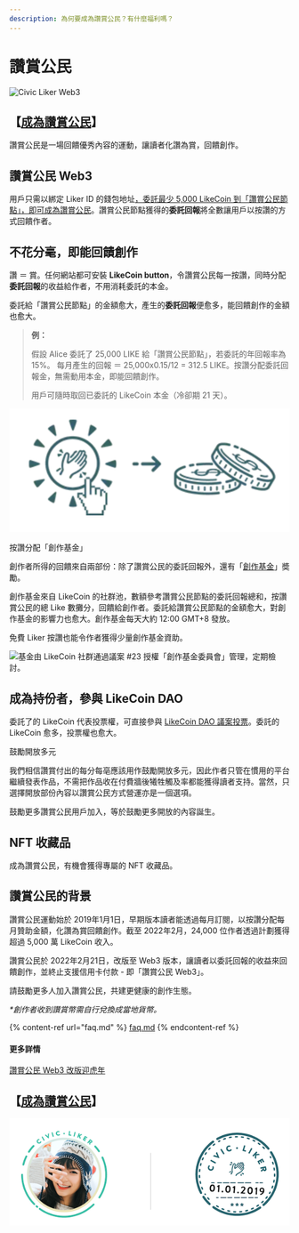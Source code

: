 ```yaml
---
description: 為何要成為讚賞公民？有什麼福利嗎？
---
```


# 讚賞公民

![Civic Liker Web3](../../.gitbook/assets/LikeCoin\_AD110\_CLWeb3\_Banner1.png)

## 【[成為讚賞公民](be-a-civic-liker.md)】

讚賞公民是一場回饋優秀內容的運動，讓讀者化讚為賞，回饋創作。

## 讚賞公民 Web3

用戶只需以綁定 Liker ID 的錢包地址[，委託最少 5,000 LikeCoin 到「讚賞公民節點」，即可成為讚賞公民](be-a-civic-liker.md)。讚賞公民節點獲得的**委託回報**將全數讓用戶以按讚的方式回饋作者。

## 不花分毫，即能回饋創作

讚 ＝ 賞。任何網站都可安裝 **LikeCoin button**，令讚賞公民每一按讚，同時分配**委託回報**的收益給作者，不用消耗委託的本金。

委託給「讚賞公民節點」的金額愈大，產生的**委託回報**便愈多，能回饋創作的金額也愈大。

> **例：**
>
> 假設 Alice 委託了 25,000 LIKE 給「讚賞公民節點」，若委託的年回報率為 15%。 每月產生的回報 ＝ 25,000x0.15/12 = 312.5 LIKE。按讚分配委託回報金，無需動用本金，即能回饋創作。
>
> 用戶可隨時取回已委託的 LikeCoin 本金（冷卻期 21 天）。

![安裝 LikeCoin button，令讚賞公民每一按讚，同時分配委託回報的收益給作者](<../../.gitbook/assets/image (35).png>)

按讚分配「創作基金」


創作者所得的回饋來自兩部份：除了讚賞公民的委託回報外，還有「[創作基金](creators-fund.md)」奬勵。

創作基金來自 LikeCoin 的社群池，數額參考讚賞公民節點的委託回報總和，按讚賞公民的總 Like 數攤分，回饋給創作者。委託給讚賞公民節點的金額愈大，對創作基金的影響力也愈大。創作基金每天大約 12:00 GMT+8 發放。

免費 Liker 按讚也能令作者獲得少量創作基金資助。

![基金由 LikeCoin 社群通過議案 #23 授權「創作基金委員會」管理，定期檢討。](../../.gitbook/assets/未命名簡報.jpeg)

## 成為持份者，參與 LikeCoin DAO

委託了的 LikeCoin 代表投票權，可直接參與 [LikeCoin DAO 議案投票](../../general-guides/governance/direct-vote.md)。委託的 LikeCoin 愈多，投票權也愈大。

鼓勵開放多元


我們相信讚賞付出的每分每亳應該用作鼓勵開放多元，因此作者只管在慣用的平台繼續發表作品，不需把作品收在付費牆後犧牲觸及率都能獲得讀者支持。當然，只選擇開放部份內容以讚賞公民方式營運亦是一個選項。

鼓勵更多讚賞公民用戶加入，等於鼓勵更多開放的內容誕生。


NFT 收藏品
-------

成為讚賞公民，有機會獲得專屬的 NFT 收藏品。

## 讚賞公民的背景

讚賞公民運動始於 2019年1月1日，早期版本讀者能透過每月訂閱，以按讚分配每月贊助金額，化讚為賞回饋創作。截至 2022年2月，24,000 位作者透過計劃獲得超過 5,000 萬 LikeCoin 收入。

讚賞公民於 2022年2月21日，改版至 Web3 版本，讓讀者以委託回報的收益來回饋創作，並終止支援信用卡付款 - 即「讚賞公民 Web3」。



請鼓勵更多人加入讚賞公民，共建更健康的創作生態。

_\*創作者收到讚賞幣需自行兌換成當地貨幣。_

{% content-ref url="faq.md" %}
[faq.md](faq.md)
{% endcontent-ref %}

#### 更多詳情

[讚賞公民 Web3 改版迎虎年](https://blog.like.co/zh/civic-liker-web3-announcement/)

## 【[成為讚賞公民](be-a-civic-liker.md)】

![成為讚賞公民](<../../.gitbook/assets/Civic Liker.png>)
